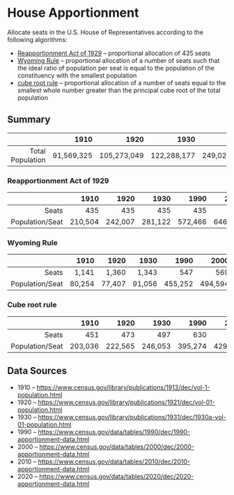# House Apportionment

Allocate seats in the U.S. House of Representatives according to the following algorithms:
* [Reapportionment Act of 1929](https://en.wikipedia.org/wiki/Reapportionment_Act_of_1929) – proportional allocation of 435 seats
* [Wyoming Rule](https://en.wikipedia.org/wiki/Wyoming_Rule) – proportional allocation of a number of seats such that the ideal ratio of population per seat is equal to the population of the constituency with the smallest population
* [cube root rule](https://en.wikipedia.org/wiki/Cube_root_rule) – proportional allocation of a number of seats equal to the smallest whole number greater than the principal cube root of the total population

## Summary

|                  |       1910 |        1920 |        1930 |        1990 |        2000 |        2010 |        2020 |
| ---------------: | ---------: | ----------: | ----------: | ----------: | ----------: | ----------: | ----------: |
| Total Population | 91,569,325 | 105,273,049 | 122,288,177 | 249,022,783 | 281,424,177 | 309,183,463 | 331,108,434 |


### Reapportionment Act of 1929

|                 |    1910 |    1920 |    1930 |    1990 |    2000 |    2010 |    2020 |
| --------------: | ------: | ------: | ------: | ------: | ------: | ------: | ------: |
|           Seats |     435 |     435 |     435 |     435 |     435 |     435 |     435 |
| Population/Seat | 210,504 | 242,007 | 281,122 | 572,466 | 646,952 | 710,767 | 761,169 |

### Wyoming Rule

|                 |   1910 |   1920 |   1930 |    1990 |    2000 |    2010 |    2020 |
| --------------: | -----: | -----: | -----: | ------: | ------: | ------: | ------: |
|           Seats |  1,141 |  1,360 |  1,343 |     547 |     569 |     545 |     574 |
| Population/Seat | 80,254 | 77,407 | 91,056 | 455,252 | 494,594 | 567,309 | 576,844 |

### Cube root rule

|                 |    1910 |    1920 |    1930 |    1990 |    2000 |    2010 |    2020 |
| --------------: | ------: | ------: | ------: | ------: | ------: | ------: | ------: |
|           Seats |     451 |     473 |     497 |     630 |     656 |     677 |     692 |
| Population/Seat | 203,036 | 222,565 | 246,053 | 395,274 | 429,000 | 456,696 | 478,480 |

## Data Sources

* 1910 – https://www.census.gov/library/publications/1913/dec/vol-1-population.html
* 1920 – https://www.census.gov/library/publications/1921/dec/vol-01-population.html
* 1930 – https://www.census.gov/library/publications/1931/dec/1930a-vol-01-population.html
* 1990 – https://www.census.gov/data/tables/1990/dec/1990-apportionment-data.html
* 2000 – https://www.census.gov/data/tables/2000/dec/2000-apportionment-data.html
* 2010 – https://www.census.gov/data/tables/2010/dec/2010-apportionment-data.html
* 2020 – https://www.census.gov/data/tables/2020/dec/2020-apportionment-data.html
